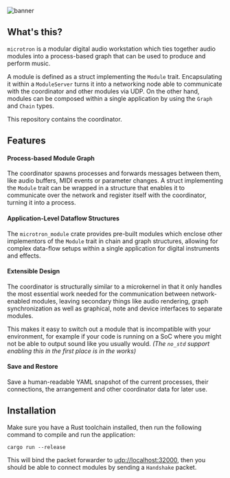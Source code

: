 ![banner](https://i.imgur.com/1b9slCL.png)

## What's this?

`microtron` is a modular digital audio workstation which ties together audio modules into a process-based graph that can be used to produce and perform music. 

A module is defined as a struct implementing the `Module` trait. Encapsulating it within a `ModuleServer` turns it into a networking node able to communicate with the coordinator and other modules via UDP. On the other hand, modules can be composed within a single application by using the `Graph` and `Chain` types.

This repository contains the coordinator.

## Features

#### Process-based Module Graph
The coordinator spawns processes and forwards messages between them, like audio buffers, MIDI events or parameter changes. A struct implementing the `Module` trait can be wrapped in a structure that enables it to communicate over the network and register itself with the coordinator, turning it into a process.

#### Application-Level Dataflow Structures
The `microtron_module` crate provides pre-built modules which enclose other implementors of the `Module` trait in chain and graph structures, allowing for complex data-flow setups within a single application for digital instruments and effects.

#### Extensible Design
The coordinator is structurally similar to a microkernel in that it only handles the most essential work needed for the communication between network-enabled modules, leaving secondary things like audio rendering, graph synchronization as well as graphical, note and device interfaces to separate modules.

This makes it easy to switch out a module that is incompatible with your environment, for example if your code is running on a SoC where you might not be able to output sound like you usually would. *(The `no_std` support enabling this in the first place is in the works)*

#### Save and Restore
Save a human-readable YAML snapshot of the current processes, their connections, the arrangement and other coordinator data for later use.

## Installation

Make sure you have a Rust toolchain installed, then run the following command to compile and run the application:

```
cargo run --release
```

This will bind the packet forwarder to  [udp://localhost:32000](udp://localhost:32000), then you should be able to connect modules by sending a `Handshake` packet.
